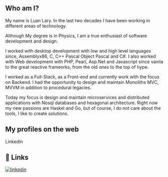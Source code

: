 
## Who am I?


My name is Luan Lary. In the last two decades I have been working in different areas of technology. 

Although My degree is in Physics, I am a true enthusiast of software development and design. 

I worked with desktop development with low and high level languages since, Assemblyx86, C, C++ Pascal Object Pascal and C#. 
I also worked with Web development with PHP, Pearl, Asp.Net and Javascript since vanila to the great reactive frameorks, from the old ones to the top of hype. 

I worked as a Full-Stack, as a Front-end and currently work with the focus on Backend. 
I had the opportunity to design and maintain Monoliths MVC, MVVM in addition to procedural legacies. 

Today my focus is design and maintain microservices and distributed applications with Nosql databases and hexagonal architecture. 
Right now my new passions are Haskel and Go, but of course, I do not care about the tools, I like to create solutions.

## My profiles on the web
LinkedIn 
## 🔗 Links
[![linkedin](https://img.shields.io/badge/linkedin-0A66C2?style=for-the-badge&logo=linkedin&logoColor=white)](https://www.linkedin.com/in/luan-lary-lima-3088a317a/)
